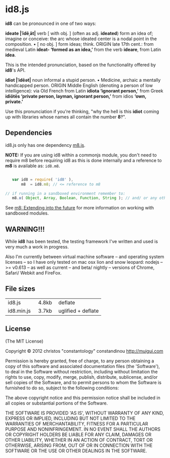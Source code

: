 # id8.js
**id8** can be pronounced in one of two ways:

**ideate |ˈīdēˌāt|**
verb \[ with obj. \] (often as adj. **ideated**)
form an idea of; imagine or conceive: the arc whose ideated center is a nodal point in the composition.
• \[ no obj. \] form ideas; think.
ORIGIN late 17th cent.: from medieval Latin **ideat- ‘formed as an idea,’** from the verb **ideare**, from Latin **idea**.

This is the intended pronunciation, based on the functionality offered by **id8**'s API.

**idiot |ˈidēət|**
noun informal
a stupid person.
• Medicine, archaic a mentally handicapped person.
ORIGIN Middle English (denoting a person of low intelligence): via Old French from Latin **idiota ‘ignorant person,’** from Greek **idiōtēs ‘private person, layman, ignorant person,’** from idios **‘own, private.’**

Use this pronunciation if you're thinking, "why the hell is this **idiot** coming up with libraries whose names all contain the number **8**‽".

## Dependencies

id8.js only has one dependency [m8.js](/constantology/m8).

**NOTE:**
If you are using id8 within a commonjs module, you don't need to require m8 before requiring id8 as this is done internally and a reference to **m8** is available as: `id8.m8`.

```javascript

   var id8 = require( 'id8' ),
       m8  = id8.m8; // <= reference to m8

// if running in a sandboxed environment remember to:
   m8.x( Object, Array, Boolean, Function, String ); // and/ or any other Types that require extending.

```

See [m8: Extending into the future](/constantology/m8) for more information on working with sandboxed modules.

## WARNING!!!
While **id8** has been tested, the testing framework I've written and used is very much a work in progress.

Also I'm currently between virtual machine software – and operating system licenses – so I have only tested on mac osx lion and snow leopard: nodejs – >= v0.613 – as well as current – and beta/ nightly – versions of Chrome, Safari/ Webkit and FireFox.

## File sizes

<table border="0" cellpadding="0" cellspacing="0" width="100%">
	<tbody>
		<tr><td style="width : 80px ;">id8.js</td><td style="width : 48px ;">4.8kb</td><td>deflate</td>
		<tr><td>id8.min.js</td><td>3.7kb</td><td>uglified + deflate</td>
	</tbody>
</table>

## License

(The MIT License)

Copyright &copy; 2012 christos "constantology" constandinou http://muigui.com

Permission is hereby granted, free of charge, to any person obtaining a copy of this software and associated documentation files (the 'Software'), to deal in the Software without restriction, including without limitation the rights to use, copy, modify, merge, publish, distribute, sublicense, and/or sell copies of the Software, and to permit persons to whom the Software is furnished to do so, subject to the following conditions:

The above copyright notice and this permission notice shall be included in all copies or substantial portions of the Software.

THE SOFTWARE IS PROVIDED 'AS IS', WITHOUT WARRANTY OF ANY KIND, EXPRESS OR IMPLIED, INCLUDING BUT NOT LIMITED TO THE WARRANTIES OF MERCHANTABILITY, FITNESS FOR A PARTICULAR PURPOSE AND NONINFRINGEMENT. IN NO EVENT SHALL THE AUTHORS OR COPYRIGHT HOLDERS BE LIABLE FOR ANY CLAIM, DAMAGES OR OTHER LIABILITY, WHETHER IN AN ACTION OF CONTRACT, TORT OR OTHERWISE, ARISING FROM, OUT OF OR IN CONNECTION WITH THE SOFTWARE OR THE USE OR OTHER DEALINGS IN THE SOFTWARE.
